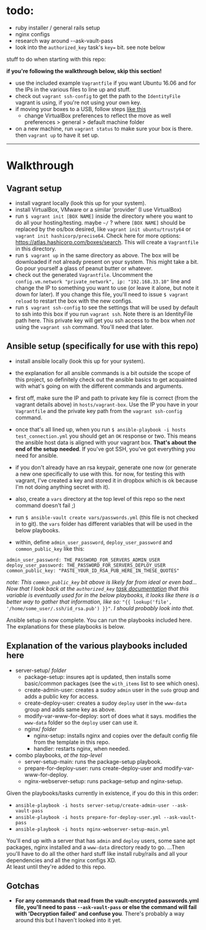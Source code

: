 # todo:

- ruby installer / general rails setup
- nginx configs
- research way around --ask-vault-pass
- look into the `authorized_key` task's `key=` bit. see note below

stuff to do when starting with this repo:

**if you're following the walkthrough below, skip this section!**

- use the included example `Vagrantfile` if you want Ubuntu 16.06 and for the IPs in the various files to line up and stuff.
- check out `vagrant ssh-config` to get the path to the `IdentityFile` vagrant is using, if you're not using your own key.
- if moving your boxes to a USB, follow steps [like this](https://emptysqua.re/blog/moving-virtualbox-and-vagrant-to-an-external-drive/)
    - change VirtualBox preferences to reflect the move as well preferences > general > default machine folder
- on a new machine, run `vagrant status` to make sure your box is there. then `vagrant up` to have it set up.

--------------

# Walkthrough

## Vagrant setup

- install vagrant locally (look this up for your system).
- install VirtualBox, VMware or a similar 'provider' (I use VirtualBox)
- run `$ vagrant init [BOX NAME]` inside the directory where you want to do all your hosting/testing. maybe `~/` ? where `[BOX NAME]` should be replaced by the os/box desired, like `vagrant init ubuntu/trusty64` or `vagrant init hashicorp/precise64`. Check here for more options: https://atlas.hashicorp.com/boxes/search. This will create a `Vagrantfile` in this directory.
- run `$ vagrant up` in the same directory as above. The box will be downloaded if not already present on your system. This might take a bit. Go pour yourself a glass of peanut butter or whatever.
- check out the generated `Vagrantfile`. Uncomment the `config.vm.network "private_network", ip: "192.168.33.10"` line and change the IP to something you want to use (or leave it alone, but note it down for later).  If you change this file, you'll need to issue `$ vagrant reload` to restart the box with the new configs.
- run `$ vagrant ssh-config` to see the settings that will be used by default to ssh into this box if you run `vagrant ssh`. Note there is an IdentityFile path here. This private key will get you ssh access to the box when _not_ using the `vagrant ssh` command. You'll need that later.

## Ansible setup (specifically for use with this repo)

- install ansible locally (look this up for your system).
- the explanation for all ansible commands is a bit outside the scope of this project, so definitely check out the ansible basics to get acquainted with what's going on with the different commands and arguments.
- first off, make sure the IP and path to private key file is correct (from the vagrant details above) in `hosts/vagrant-box`. Use the IP you have in your `Vagrantfile` and the private key path from the `vagrant ssh-config` command.
- once that's all lined up, when you run `$ ansible-playbook -i hosts test_connection.yml` you should get an `OK` response or two. This means the ansible host data is aligned with your vagrant box. **That's about the end of the setup needed**. If you've got SSH, you've got everything you need for ansible.

- if you don't already have an rsa keypair, generate one now (or generate a new one specifically to use with this. for now, for testing this with vagrant, I've created a key and stored it in dropbox which is ok because I'm not doing anything secret with it).
- also, create a `vars` directory at the top level of this repo so the next command doesn't fail ;)
- run `$ ansible-vault create vars/passwords.yml` (this file is not checked in to git). the `vars` folder has different variables that will be used in the below playbooks.
- within, define `admin_user_password`, `deploy_user_password` and `common_public_key` like this:

```
admin_user_password: THE_PASSWORD_FOR_SERVERS_ADMIN_USER
deploy_user_password: THE_PASSWORD_FOR_SERVERS_DEPLOY_USER
common_public_key: "PASTE_YOUR_ID_RSA_PUB_HERE_IN_THESE_QUOTES"
```

_note: This `common_public_key` bit above is likely far from ideal or even bad... Now that I look back at the `authorized_key` [task documentation](http://docs.ansible.com/ansible/authorized_key_module.html) that this variable is eventually used for in the below playbooks, it looks like there is a better way to gather that information, like so:_ `"{{ lookup('file', '/home/some_user/.ssh/id_rsa.pub') }}"`. _I should probably look into that._

Ansible setup is now complete. You can run the playbooks included here. The explanations for these playbooks is below.

## Explanation of the various playbooks included here

- server-setup/ _folder_
    - package-setup: insures apt is updated, then installs some basic/common packages (see the `with_items` list to see which ones).
    - create-admin-user: creates a sudoy `admin` user in the `sudo` group and adds a public key for access.
    - create-deploy-user: creates a sudoy `deploy` user in the `www-data` group and adds same key as above.
    - modify-var-www-for-deploy: sort of does what it says. modifies the `www-data` folder so the `deploy` user can use it.
    - nginx/ _folder_
        - nginx-setup: installs nginx and copies over the default config file from the template in this repo.
        - handler: restarts nginx, when needed.
- combo playbooks, _at the top-level_
    - server-setup-main: runs the package-setup playbook.
    - prepare-for-deploy-user: runs create-deploy-user and modify-var-www-for-deploy.
    - nginx-webserver-setup: runs package-setup and nginx-setup.

Given the playbooks/tasks currently in existence, if you do this in this order:

- `ansible-playbook -i hosts server-setup/create-admin-user --ask-vault-pass`
- `ansible-playbook -i hosts prepare-for-deploy-user.yml --ask-vault-pass`
- `ansible-playbook -i hosts nginx-webserver-setup-main.yml`

You'll end up with a server that has `admin` and `deploy` users, some sane apt packages, nginx installed and a `www-data` directory ready to go. ...Then you'll have to do all the other hard stuff like install ruby/rails and all your dependencies and all the nginx configs XD.  
At least until they're added to this repo.


## Gotchas

- **For any commands that read from the vault-encrypted passwords.yml file, you'll need to pass `--ask-vault-pass` or else the command will fail with 'Decryption failed' and confuse you**. There's probably a way around this but I haven't looked into it yet.
